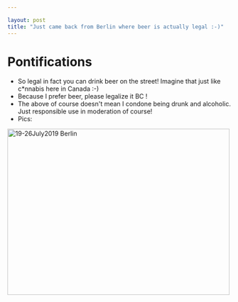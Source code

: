 ```yaml
---

layout: post
title: "Just came back from Berlin where beer is actually legal :-)"
---
```


# Pontifications

* So legal in fact you can drink beer on the street! Imagine that just like c\*nnabis here in Canada :-) 
* Because I prefer beer, please legalize it BC !
* The above of course doesn't mean I condone being drunk and alcoholic. Just responsible use in moderation of course!
* Pics:

<a data-flickr-embed="true" data-header="true" data-footer="true"  href="https://www.flickr.com/gp/roland/1r6X29" title="19-26July2019 Berlin"><img src="https://live.staticflickr.com/65535/48368016842_5b2108ae3b.jpg" width="500" height="375" alt="19-26July2019 Berlin"></a><script async src="//embedr.flickr.com/assets/client-code.js" charset="utf-8"></script>